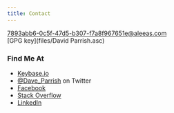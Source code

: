 ```yaml
---
title: Contact
---
```


7893abb6-0c5f-47d5-b307-f7a8f967651e@aleeas.com<br/>
[GPG key](files/David Parrish.asc)

### Find Me At
* [Keybase.io](https://keybase.io/daveparrish)
* [\@Dave_Parrish](https://twitter.com/Dave_Parrish) on Twitter
* [Facebook](https://www.facebook.com/daveparrish)
* [Stack Overflow](http://stackoverflow.com/users/350221/dave-parrish)
* [LinkedIn](https://www.linkedin.com/in/davemparrish)
